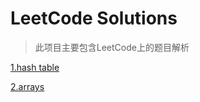 # LeetCode Solutions
> 此项目主要包含LeetCode上的题目解析

[1.hash table](/LeetCode/hashTable.md)

[2.arrays](/LeetCode/arrays.md)